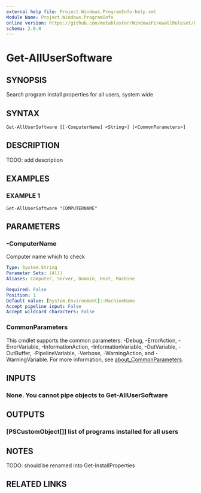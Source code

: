 ```yaml
---
external help file: Project.Windows.ProgramInfo-help.xml
Module Name: Project.Windows.ProgramInfo
online version: https://github.com/metablaster/WindowsFirewallRuleset/blob/develop/Modules/Project.Windows.ProgramInfo/Help/en-US/Get-AllUserSoftware.md
schema: 2.0.0
---
```


# Get-AllUserSoftware

## SYNOPSIS
Search program install properties for all users, system wide

## SYNTAX

```
Get-AllUserSoftware [[-ComputerName] <String>] [<CommonParameters>]
```

## DESCRIPTION
TODO: add description

## EXAMPLES

### EXAMPLE 1
```
Get-AllUserSoftware "COMPUTERNAME"
```

## PARAMETERS

### -ComputerName
Computer name which to check

```yaml
Type: System.String
Parameter Sets: (All)
Aliases: Computer, Server, Domain, Host, Machine

Required: False
Position: 1
Default value: [System.Environment]::MachineName
Accept pipeline input: False
Accept wildcard characters: False
```

### CommonParameters
This cmdlet supports the common parameters: -Debug, -ErrorAction, -ErrorVariable, -InformationAction, -InformationVariable, -OutVariable, -OutBuffer, -PipelineVariable, -Verbose, -WarningAction, and -WarningVariable. For more information, see [about_CommonParameters](http://go.microsoft.com/fwlink/?LinkID=113216).

## INPUTS

### None. You cannot pipe objects to Get-AllUserSoftware
## OUTPUTS

### [PSCustomObject[]] list of programs installed for all users
## NOTES
TODO: should be renamed into Get-InstallProperties

## RELATED LINKS
